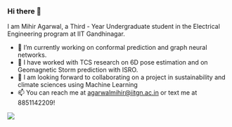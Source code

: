 ### Hi there 👋

I am Mihir Agarwal, a Third - Year Undergraduate student in the Electrical Engineering program at IIT Gandhinagar.

- 🔭 I’m currently working on conformal prediction and graph neural networks.
- 🔭 I have worked with TCS research on 6D pose estimation and on Geomagnetic Storm prediction with ISRO.
- 👯 I am looking forward to collaborating on a project in sustainability and climate sciences using Machine Learning
- 📫 You can reach me at agarwalmihir@iitgn.ac.in or text me at 8851142209!
<!--
**agarwal-mihir/agarwal-mihir** is a ✨ _special_ ✨ repository because its `README.md` (this file) appears on your GitHub profile.

Here are some ideas to get you started:


- 🌱 I’m currently learning ...
- 👯 I’m looking to collaborate on ...
- 🤔 I’m looking for help with ...
- 💬 Ask me about ...
- 📫 How to reach me: ...
- 😄 Pronouns: ...
- ⚡ Fun fact: ...
-->
![](https://komarev.com/ghpvc/?username=agarwal-mihir)
